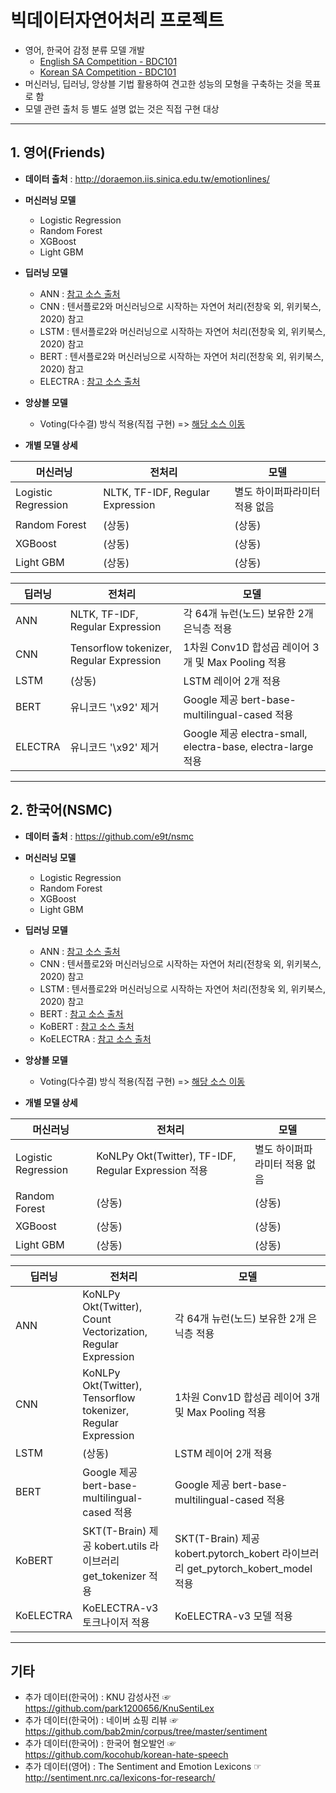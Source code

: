 # 빅데이터자연어처리 프로젝트
* 영어, 한국어 감정 분류 모델 개발
  - [English SA Competition - BDC101](https://www.kaggle.com/c/english-sa-competition-bdc101/)
  - [Korean SA Competition - BDC101](https://www.kaggle.com/c/korean-sa-competition-bdc101/)
* 머신러닝, 딥러닝, 앙상블 기법 활용하여 견고한 성능의 모형을 구축하는 것을 목표로 함
* 모델 관련 출처 등 별도 설명 없는 것은 직접 구현 대상

---

## 1. 영어(Friends)
* **데이터 출처** : http://doraemon.iis.sinica.edu.tw/emotionlines/

* **머신러닝 모델**
  - Logistic Regression
  - Random Forest
  - XGBoost
  - Light GBM 

* **딥러닝 모델**
  - ANN : [참고 소스 출처](https://devtimes.com/nlp-korea-movie-review)
  - CNN : 텐서플로2와 머신러닝으로 시작하는 자연어 처리(전창욱 외, 위키북스, 2020) 참고
  - LSTM : 텐서플로2와 머신러닝으로 시작하는 자연어 처리(전창욱 외, 위키북스, 2020) 참고
  - BERT : 텐서플로2와 머신러닝으로 시작하는 자연어 처리(전창욱 외, 위키북스, 2020) 참고
  - ELECTRA : [참고 소스 출처](https://github.com/jiwonny/nlp_emotion_classification/blob/master/friends_electra.ipynb)

* **앙상블 모델**
  - Voting(다수결) 방식 적용(직접 구현) => [해당 소스 이동](https://github.com/ajaalsgus/nlp_2020_finalterm/blob/main/01_FRIENDS/12_FRIENDS_Ensemble_NN_ELECTRA_EmoLexSWD_7.ipynb)

* **개별 모델 상세**

머신러닝 | 전처리 | 모델
----- | ----- | -----
Logistic Regression | NLTK, TF-IDF, Regular Expression  | 별도 하이퍼파라미터 적용 없음
Random Forest | (상동) | (상동)
XGBoost | (상동) | (상동)
Light GBM | (상동) | (상동)

딥러닝 | 전처리 | 모델
----- | ----- | -----
ANN | NLTK, TF-IDF, Regular Expression | 각 64개 뉴런(노드) 보유한 2개 은닉층 적용
CNN | Tensorflow tokenizer, Regular Expression | 1차원 Conv1D 합성곱 레이어 3개 및 Max Pooling 적용
LSTM | (상동) | LSTM 레이어 2개 적용
BERT | 유니코드 '\x92' 제거 | Google 제공 bert-base-multilingual-cased 적용
ELECTRA | 유니코드 '\x92' 제거 | Google 제공 electra-small, electra-base, electra-large 적용

---

## 2. 한국어(NSMC)
* **데이터 출처** : https://github.com/e9t/nsmc

* **머신러닝 모델**
  - Logistic Regression
  - Random Forest
  - XGBoost
  - Light GBM

* **딥러닝 모델**
  - ANN : [참고 소스 출처](https://devtimes.com/nlp-korea-movie-review)
  - CNN : 텐서플로2와 머신러닝으로 시작하는 자연어 처리(전창욱 외, 위키북스, 2020) 참고
  - LSTM : 텐서플로2와 머신러닝으로 시작하는 자연어 처리(전창욱 외, 위키북스, 2020) 참고
  - BERT : [참고 소스 출처](https://github.com/deepseasw/bert-naver-movie-review)
  - KoBERT : [참고 소스 출처](https://github.com/SKTBrain/KoBERT#using-with-pytorch)
  - KoELECTRA : [참고 소스 출처](https://github.com/monologg/KoELECTRA)

* **앙상블 모델**
  - Voting(다수결) 방식 적용(직접 구현) => [해당 소스 이동](https://github.com/ajaalsgus/nlp_2020_finalterm/blob/main/02_NSMC/12_NSMC_Ensemble_NN_KoELECTRA_KoBERT.ipynb)

* **개별 모델 상세**

머신러닝 | 전처리 | 모델
----- | ----- | -----
Logistic Regression | KoNLPy Okt(Twitter), TF-IDF, Regular Expression 적용 | 별도 하이퍼파라미터 적용 없음
Random Forest | (상동) | (상동)
XGBoost | (상동) | (상동)
Light GBM | (상동) | (상동)

딥러닝 | 전처리 | 모델
----- | ----- | -----
ANN | KoNLPy Okt(Twitter), Count Vectorization, Regular Expression | 각 64개 뉴런(노드) 보유한 2개 은닉층 적용
CNN | KoNLPy Okt(Twitter), Tensorflow tokenizer, Regular Expression | 1차원 Conv1D 합성곱 레이어 3개 및 Max Pooling 적용
LSTM | (상동) | LSTM 레이어 2개 적용
BERT | Google 제공 bert-base-multilingual-cased 적용 | Google 제공 bert-base-multilingual-cased 적용
KoBERT | SKT(T-Brain) 제공 kobert.utils 라이브러리 get_tokenizer 적용 | SKT(T-Brain) 제공 kobert.pytorch_kobert 라이브러리 get_pytorch_kobert_model 적용
KoELECTRA | KoELECTRA-v3 토크나이저 적용 | KoELECTRA-v3 모델 적용

---

## 기타
* 추가 데이터(한국어) : KNU 감성사전 ☞ https://github.com/park1200656/KnuSentiLex
* 추가 데이터(한국어) : 네이버 쇼핑 리뷰 ☞ https://github.com/bab2min/corpus/tree/master/sentiment
* 추가 데이터(한국어) : 한국어 혐오발언 ☞ https://github.com/kocohub/korean-hate-speech
* 추가 데이터(영어) : The Sentiment and Emotion Lexicons ☞ http://sentiment.nrc.ca/lexicons-for-research/
